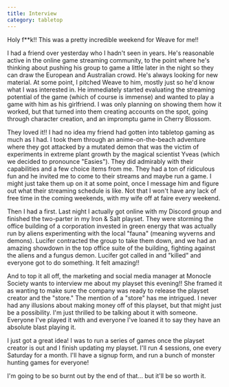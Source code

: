 ```yaml
---
title: Interview
category: tabletop
---
```

Holy f**k!! This was a pretty incredible weekend for Weave for me!!

I had a friend over yesterday who I hadn't seen in years. He's reasonable active in the online game streaming community, to the point where he's thinking about pushing his group to game a little later in the night so they can draw the European and Australian crowd. He's always looking for new material. At some point, I pitched Weave to him, mostly just so he'd know what I was interested in. He immediately started evaluating the streaming potential of the game (which of course is immense) and wanted to play a game with him as his girlfriend. I was only planning on showing them how it worked, but that turned into them creating accounts on the spot, going through character creation, and an impromptu game in Cherry Blossom.

They loved it!! I had no idea my friend had gotten into tabletop gaming as much as I had. I took them through an anime-on-the-beach adventure where they got attacked by a mutated demon that was the victim of experiments in extreme plant growth by the magical scientist Yveas (which we decided to pronounce "Easies"). They did admirably with their capabilities and a few choice items from me. They had a ton of ridiculous fun and he invited me to come to their streams and maybe run a game. I might just take them up on it at some point, once I message him and figure out what their streaming schedule is like. Not that I won't have any lack of free time in the coming weekends, with my wife off at faire every weekend.

Then I had a first. Last night I actually got online with my Discord group and finished the two-parter in my Iron & Salt playset. They were storming the office building of a corporation invested in green energy that was actually run by aliens experimenting with the local "fauna" (meaning wyverns and demons). Lucifer contracted the group to take them down, and we had an amazing showdown in the top office suite of the building, fighting against the aliens and a fungus demon. Lucifer got called in and "killed" and everyone got to do something. It felt amazing!!

And to top it all off, the marketing and social media manager at Monocle Society wants to interview me about my playset this evening!! She framed it as wanting to make sure the company was ready to release the playset creator and the "store." The mention of a "store" has me intrigued. I never had any illusions about making money off of this playset, but that might just be a possibility. I'm just thrilled to be talking about it with someone. Everyone I've played it with and everyone I've loaned it to say they have an absolute blast playing it.

I just got a great idea! I was to run a series of games once the playset creator is out and I finish updating my playset. I'll run 4 sessions, one every Saturday for a month. I'll have a signup form, and run a bunch of monster hunting games for everyone!

I'm going to be so burnt out by the end of that... but it'll be so worth it.

